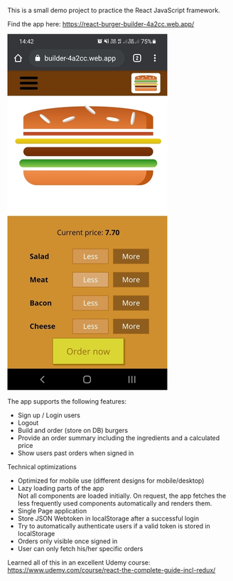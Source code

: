 This is a small demo project to practice the React JavaScript framework.

Find the app here: https://react-burger-builder-4a2cc.web.app/

![App preview](https://github.com/RapTho/ReactDemoBurgerApp/blob/main/readme_image.jpg)

The app supports the following features:
- Sign up / Login users
- Logout
- Build and order (store on DB) burgers
- Provide an order summary including the ingredients and a calculated price
- Show users past orders when signed in

Technical optimizations
- Optimized for mobile use (different designs for mobile/desktop)
- Lazy loading parts of the app<br>
  Not all components are loaded initially. On request, the app fetches the less frequently used components automatically and renders them.
- Single Page application
- Store JSON Webtoken in localStorage after a successful login
- Try to automatically authenticate users if a valid token is stored in localStorage
- Orders only visible once signed in
- User can only fetch his/her specific orders

Learned all of this in an excellent Udemy course: https://www.udemy.com/course/react-the-complete-guide-incl-redux/
